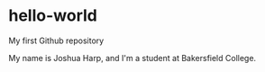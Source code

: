 # hello-world
My first Github repository

My name is Joshua Harp, and I'm a student at Bakersfield College.
